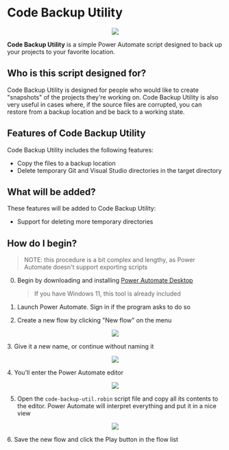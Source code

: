 # Code Backup Utility
<p align="center">
  <img src="https://user-images.githubusercontent.com/101426328/234370352-b37597aa-8e7c-4926-85f4-b625c9baf866.png">  
</p>

**Code Backup Utility** is a simple Power Automate script designed to back up your projects to your favorite location.

## Who is this script designed for?
Code Backup Utility is designed for people who would like to create "snapshots" of the projects they're working on. Code Backup Utility is also very useful in cases where, if the source files are corrupted, you can restore from a backup location and be back to a working state.

## Features of Code Backup Utility
Code Backup Utility includes the following features:
- Copy the files to a backup location
- Delete temporary Git and Visual Studio directories in the target directory

## What will be added?
These features will be added to Code Backup Utility:
- Support for deleting more temporary directories

## How do I begin?
> NOTE: this procedure is a bit complex and lengthy, as Power Automate doesn't support exporting scripts

0. Begin by downloading and installing [Power Automate Desktop](https://aka.ms/powerautomate-desktop)

    > If you have Windows 11, this tool is already included

1. Launch Power Automate. Sign in if the program asks to do so
2. Create a new flow by clicking "New flow" on the menu
<p align="center">
  <img src="https://user-images.githubusercontent.com/101426328/234374580-2c58fc4b-fcd2-4515-bd62-44bba9a285e5.png">
</p>
3. Give it a new name, or continue without naming it
<p align="center">
  <img src="https://user-images.githubusercontent.com/101426328/234374896-9bc1addd-39a1-49d4-b25c-503e72a08f7a.png">
</p>
4. You'll enter the Power Automate editor
<p align="center">
  <img src="https://user-images.githubusercontent.com/101426328/234375339-b8149ab6-7e8e-4463-9ce3-fa5384fdef55.png">
</p>

5. Open the `code-backup-util.robin` script file and copy all its contents to the editor. Power Automate will interpret everything and put it in a nice view
<p align="center">
  <img src="https://user-images.githubusercontent.com/101426328/234381124-0bd9eb5f-eff3-4857-b593-45665ef0097f.gif">
</p>
6. Save the new flow and click the Play button in the flow list
